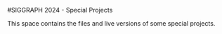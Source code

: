 #SIGGRAPH 2024 - Special Projects

This space contains the files and live versions of some special projects.
